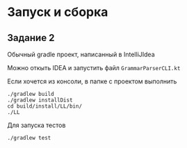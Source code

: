 # Запуск и сборка

## Задание 2
Обычный gradle проект, написанный в IntelliJIdea

Можно откыть IDEA и запустить файл `GrammarParserCLI.kt`

Если хочется из консоли, в папке с проектом выполнить
```
./gradlew build
./gradlew installDist
cd build/install/LL/bin/
./LL
```

Для запуска тестов
```
./gradlew test
```